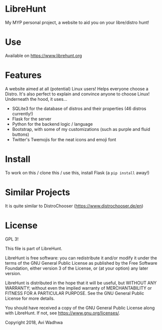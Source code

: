 # LibreHunt

My MYP personal project, a website to aid you on your libre/distro hunt!

# Use

Available on <a>https://www.librehunt.org</a>

# Features

A website aimed at all (potential) Linux users! Helps everyone choose a Distro. It's also perfect to explain and convince anyone to choose Linux!
Underneath the hood, it uses...
* SQLite3 for the database of distros and their properties (46 distros currently!)
* Flask for the server
* Python for the backend logic / language
* Bootstrap, with some of my customizations (such as purple and fluid buttons)
* Twitter's Twemojis for the neat icons and emoji font

# Install

To work on this / clone this / use this, install Flask (a `pip install` away!)

# Similar Projects

It is quite similar to DistroChooser (<a>https://www.distrochooser.de/en</a>)

# License

GPL 3!

This file is part of LibreHunt.

LibreHunt is free software: you can redistribute it and/or modify
it under the terms of the GNU General Public License as published by
the Free Software Foundation, either version 3 of the License, or
(at your option) any later version.

LibreHunt is distributed in the hope that it will be useful,
but WITHOUT ANY WARRANTY; without even the implied warranty of
MERCHANTABILITY or FITNESS FOR A PARTICULAR PURPOSE.  See the
GNU General Public License for more details.

You should have received a copy of the GNU General Public License
along with LibreHunt.  If not, see <https://www.gnu.org/licenses/>.

Copyright 2018, Avi Wadhwa

